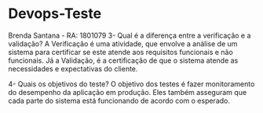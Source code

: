 # Devops-Teste

Brenda Santana - RA: 1801079
3- Qual é a diferença entre a verificação e a validação?
 A Verificação é uma atividade, que envolve a análise de um sistema para certificar se este
atende aos requisitos funcionais e não funcionais. Já a Validação, é a certificação de que o sistema atende as necessidades e expectativas do cliente.

4- Quais os objetivos do teste?
 O objetivo dos testes é fazer monitoramento do desempenho da aplicação em produção. Eles também asseguram que cada parte do sistema está funcionando de acordo com o esperado.
